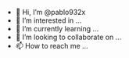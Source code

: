 - 👋 Hi, I’m @pablo932x
- 👀 I’m interested in ...
- 🌱 I’m currently learning ...
- 💞️ I’m looking to collaborate on ...
- 📫 How to reach me ...

<!---
pablo932x/pablo932x is a ✨ special ✨ repository because its `README.md` (this file) appears on your GitHub profile.
You can click the Preview link to take a look at your changes.
--->
